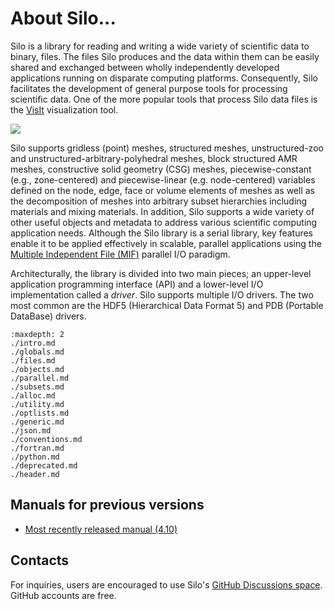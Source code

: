 # About Silo...

Silo is a library for reading and writing a wide variety of scientific data to binary, files.
The files Silo produces and the data within them can be easily shared and exchanged between wholly independently developed applications running on disparate computing platforms.
Consequently, Silo facilitates the development of general purpose tools for processing scientific data.
One of the more popular tools that process Silo data files is the [VisIt](https://github.com/visit-dav/visit) visualization tool.

![](silo_objects.png)

Silo supports gridless (point) meshes, structured meshes, unstructured-zoo and unstructured-arbitrary-polyhedral meshes, block structured AMR meshes, constructive solid geometry (CSG) meshes, piecewise-constant (e.g., zone-centered) and piecewise-linear (e.g. node-centered) variables defined on the node, edge, face or volume elements of meshes as well as the decomposition of meshes into arbitrary subset hierarchies including materials and mixing materials.
In addition, Silo supports a wide variety of other useful objects and metadata to address various scientific computing application needs.
Although the Silo library is a serial library, key features enable it to be applied effectively in scalable, parallel applications using the [Multiple Independent File (MIF)](https://www.hdfgroup.org/2017/03/mif-parallel-io-with-hdf5/) parallel I/O paradigm.

Architecturally, the library is divided into two main pieces; an upper-level application programming interface (API) and a lower-level I/O implementation called a *driver*.
Silo supports multiple I/O drivers.
The two most common are the HDF5 (Hierarchical Data Format 5) and PDB (Portable DataBase) drivers.

```{toctree}
:maxdepth: 2
./intro.md
./globals.md
./files.md
./objects.md
./parallel.md
./subsets.md
./alloc.md
./utility.md
./optlists.md
./generic.md
./json.md
./conventions.md
./fortran.md
./python.md
./deprecated.md
./header.md
```

## Manuals for previous versions

* [Most recently released manual (4.10)](https://wci.llnl.gov/sites/wci/files/2020-08/LLNL-SM-654357.pdf)

## Contacts

For inquiries, users are encouraged to use Silo's [GitHub Discussions space](https://github.com/LLNL/Silo/discussions).
GitHub accounts are free.
